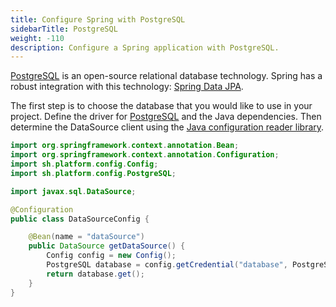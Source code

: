 ```yaml
---
title: Configure Spring with PostgreSQL
sidebarTitle: PostgreSQL
weight: -110
description: Configure a Spring application with PostgreSQL.
---
```


[PostgreSQL](../../add-services/postgresql.md) is an open-source relational database technology.
Spring has a robust integration with this technology: [Spring Data JPA](https://spring.io/projects/spring-data-jpa).

The first step is to choose the database that you would like to use in your project.
Define the driver for [PostgreSQL](https://mvnrepository.com/artifact/postgresql/postgresql) and the Java dependencies.
Then determine the DataSource client using the [Java configuration reader library](https://github.com/platformsh/config-reader-java).

```java
import org.springframework.context.annotation.Bean;
import org.springframework.context.annotation.Configuration;
import sh.platform.config.Config;
import sh.platform.config.PostgreSQL;

import javax.sql.DataSource;

@Configuration
public class DataSourceConfig {

    @Bean(name = "dataSource")
    public DataSource getDataSource() {
        Config config = new Config();
        PostgreSQL database = config.getCredential("database", PostgreSQL::new);
        return database.get();
    }
}
```
